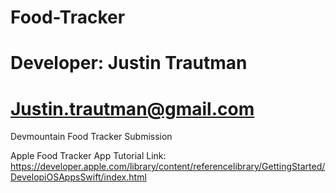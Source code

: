 # Food-Tracker
# Developer: Justin Trautman
# Justin.trautman@gmail.com

Devmountain Food Tracker Submission

Apple Food Tracker App Tutorial Link:
https://developer.apple.com/library/content/referencelibrary/GettingStarted/DevelopiOSAppsSwift/index.html
